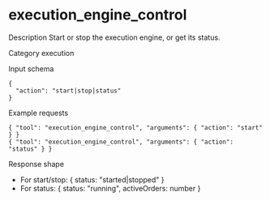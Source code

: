 # execution_engine_control

Description
Start or stop the execution engine, or get its status.

Category
execution

Input schema

```
{
  "action": "start|stop|status"
}
```

Example requests

```
{ "tool": "execution_engine_control", "arguments": { "action": "start" } }
{ "tool": "execution_engine_control", "arguments": { "action": "status" } }
```

Response shape

- For start/stop: { status: "started|stopped" }
- For status: { status: "running", activeOrders: number }
